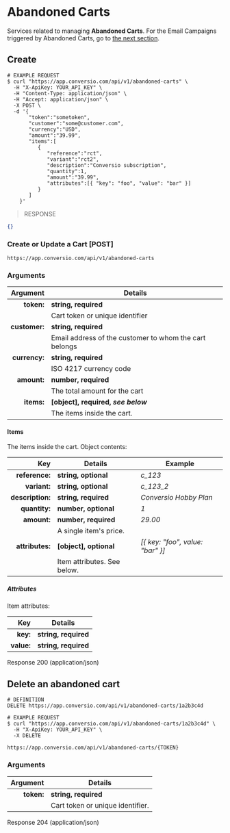 # Abandoned Carts

Services related to managing **Abandoned Carts**. For the Email Campaigns triggered by Abandoned Carts, go to [the next section](#abandoned-cart-emails).

## Create

```shell
# EXAMPLE REQUEST
$ curl "https://app.conversio.com/api/v1/abandoned-carts" \
  -H "X-ApiKey: YOUR_API_KEY" \
  -H "Content-Type: application/json" \
  -H "Accept: application/json" \
  -X POST \
  -d '{
       "token":"sometoken",
       "customer":"some@customer.com",
       "currency":"USD",
       "amount":"39.99",
       "items":[
          {
             "reference":"rct",
             "variant":"rct2",
             "description":"Conversio subscription",
             "quantity":1,
             "amount":"39.99",
             "attributes":[{ "key": "foo", "value": "bar" }]
          }
       ]
    }'
```

> RESPONSE

```json
{}
```

### Create or Update a Cart [POST]

`https://app.conversio.com/api/v1/abandoned-carts`

### Arguments

|Argument      |Details                                               |
|-------------:|------------------------------------------------------|
|**token:**    | **string, required**                                 |
|              |Cart token or unique identifier                       |
|**customer:** | **string, required**                                 |
|              |Email address of the customer to whom the cart belongs|
|**currency:** | **string, required**                                 |
|              |ISO 4217 currency code                                |
|**amount:**   | **number, required**                                 |
|              |The total amount for the cart                         |
|**items:**    | **[object], required, _see below_**                  |
|              |The items inside the cart.                            |

#### Items

The items inside the cart. Object contents:

|Key              |Details                    |Example                         |
|----------------:|---------------------------|--------------------------------|
|**reference:**   |**string, optional**       |*c_123*                         |
|**variant:**     |**string, optional**       |*c_123_2*                       |
|**description:** |**string, required**       |*Conversio Hobby Plan*         |
|**quantity:**    |**number, optional**       |*1*                             |
|**amount:**      |**number, required**       |*29.00*                         |
|                 |A single item's price.     |                                |
|**attributes:**  |**[object], optional**     |*[{ key: "foo", value: "bar" }]*|
|                 |Item attributes. See below.|                                |

##### Attributes

Item attributes:

|Key        |Details              |
|----------:|---------------------|
|**key:**   |**string, required** |
|**value:** |**string, required** |

<aside class="success">
Response 200 (application/json)
</aside>

## Delete an abandoned cart

```shell
# DEFINITION
DELETE https://app.conversio.com/api/v1/abandoned-carts/1a2b3c4d

# EXAMPLE REQUEST
$ curl "https://app.conversio.com/api/v1/abandoned-carts/1a2b3c4d" \
  -H "X-ApiKey: YOUR_API_KEY" \
  -X DELETE
```

`https://app.conversio.com/api/v1/abandoned-carts/{TOKEN}`

### Arguments

|Argument|Details|
|-------:|-----------|
|**token:**|**string, required**|
||Cart token or unique identifier.|

<aside class="success">
Response 204 (application/json)
</aside>
